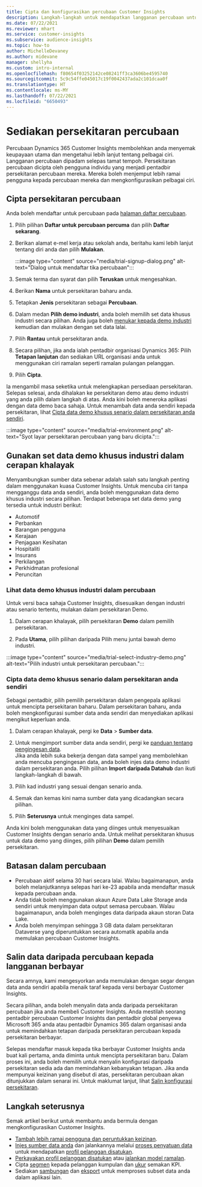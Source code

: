 ```yaml
---
title: Cipta dan konfigurasikan percubaan Customer Insights
description: Langkah-langkah untuk mendapatkan langganan percubaan untuk Dynamics 365 Customer Insights dan mengkonfigurasikannya.
ms.date: 07/22/2021
ms.reviewer: mhart
ms.service: customer-insights
ms.subservice: audience-insights
ms.topic: how-to
author: MichelleDevaney
ms.author: midevane
manager: shellyha
ms.custom: intro-internal
ms.openlocfilehash: f80654f03252142ce08241ff3ca3606be4595740
ms.sourcegitcommit: 5c9c54ffe045017c19f0042437ada2c101dcaa0f
ms.translationtype: HT
ms.contentlocale: ms-MY
ms.lasthandoff: 07/22/2021
ms.locfileid: "6650493"
---
```

# <a name="set-up-a-trial-environment"></a>Sediakan persekitaran percubaan 

Percubaan Dynamics 365 Customer Insights membolehkan anda menyemak keupayaan utama dan mengetahui lebih lanjut tentang pelbagai ciri. Langganan percubaan dipadam selepas tamat tempoh. Persekitaran percubaan dicipta oleh pengguna individu yang menjadi pentadbir persekitaran percubaan mereka. Mereka boleh menjemput lebih ramai pengguna kepada percubaan mereka dan mengkonfigurasikan pelbagai ciri.

## <a name="create-a-trial-environment"></a>Cipta persekitaran percubaan

Anda boleh mendaftar untuk percubaan pada [halaman daftar percubaan](https://dynamics.microsoft.com/get-started/free-trial/?appname=customerinsights). 

1. Pilih pilihan **Daftar untuk percubaan percuma** dan pilih **Daftar sekarang**.

1. Berikan alamat e-mel kerja atau sekolah anda, beritahu kami lebih lanjut tentang diri anda dan pilih **Mulakan**.

   :::image type="content" source="media/trial-signup-dialog.png" alt-text="Dialog untuk mendaftar tika percubaan":::

1. Semak terma dan syarat dan pilih **Teruskan** untuk mengesahkan.

1. Berikan **Nama** untuk persekitaran baharu anda. 

1. Tetapkan **Jenis** persekitaran sebagai **Percubaan**.

1. Dalam medan **Pilih demo industri**, anda boleh memilih set data khusus industri secara pilihan. Anda juga boleh [menukar kepada demo industri](#use-industry-specific-demo-data-sets-in-audience-insights) kemudian dan mulakan dengan set data lalai.

1. Pilih **Rantau** untuk persekitaran anda.

1. Secara pilihan, jika anda ialah pentadbir organisasi Dynamics 365: Pilih **Tetapan lanjutan** dan sediakan URL organisasi anda untuk menggunakan ciri ramalan seperti ramalan pulangan pelanggan. 

1. Pilih **Cipta**. 

Ia mengambil masa seketika untuk melengkapkan persediaan persekitaran. Selepas selesai, anda dihalakan ke persekitaran demo atau demo industri yang anda pilih dalam langkah di atas. Anda kini boleh meneroka aplikasi dengan data demo baca sahaja. Untuk menambah data anda sendiri kepada persekitaran, lihat [Cipta data demo khusus senario dalam persekitaran anda sendiri](#create-scenario-specific-demo-data-in-your-own-environment).

:::image type="content" source="media/trial-environment.png" alt-text="Syot layar persekitaran percubaan yang baru dicipta.":::

## <a name="use-industry-specific-demo-data-sets-in-audience-insights"></a>Gunakan set data demo khusus industri dalam cerapan khalayak

Menyambungkan sumber data sebenar adalah salah satu langkah penting dalam menggunakan kuasa Customer Insights. Untuk mencuba ciri tanpa mengganggu data anda sendiri, anda boleh menggunakan data demo khusus industri secara pilihan. Terdapat beberapa set data demo yang tersedia untuk industri berikut: 

-   Automotif
-   Perbankan
-   Barangan pengguna
-   Kerajaan
-   Penjagaan Kesihatan
-   Hospitaliti
-   Insurans
-   Perkilangan
-   Perkhidmatan profesional
-   Peruncitan

### <a name="see-industry-specific-demo-data-in-trials"></a>Lihat data demo khusus industri dalam percubaan

Untuk versi baca sahaja Customer Insights, disesuaikan dengan industri atau senario tertentu, mulakan dalam persekitaran Demo. 
 
1.  Dalam cerapan khalayak, pilih persekitaran **Demo** dalam pemilih persekitaran.

2.  Pada **Utama**, pilih pilihan daripada Pilih menu juntai bawah demo industri.

:::image type="content" source="media/trial-select-industry-demo.png" alt-text="Pilih industri untuk persekitaran percubaan.":::

### <a name="create-scenario-specific-demo-data-in-your-own-environment"></a>Cipta data demo khusus senario dalam persekitaran anda sendiri

Sebagai pentadbir, pilih pemilih persekitaran dalam pengepala aplikasi untuk mencipta persekitaran baharu. Dalam persekitaran baharu, anda boleh mengkonfigurasi sumber data anda sendiri dan menyediakan aplikasi mengikut keperluan anda. 

1.  Dalam cerapan khalayak, pergi ke **Data** > **Sumber data**.

2.  Untuk mengimport sumber data anda sendiri, pergi ke [panduan tentang pengingesan data](data-sources.md).     
   Jika anda lebih suka bekerja dengan data sampel yang membolehkan anda mencuba pengingesan data, anda boleh injes data demo industri dalam persekitaran anda. Pilih pilihan **Import daripada Datahub** dan ikuti langkah-langkah di bawah.

3.  Pilih kad industri yang sesuai dengan senario anda. 

4.  Semak dan kemas kini nama sumber data yang dicadangkan secara pilihan. 

5.  Pilih **Seterusnya** untuk menginges data sampel. 

Anda kini boleh menggunakan data yang diinges untuk menyesuaikan Customer Insights dengan senario anda. Untuk melihat persekitaran khusus untuk data demo yang diinges, pilih pilihan **Demo <Industry>** dalam pemilih persekitaran.

## <a name="limitations-in-trials"></a>Batasan dalam percubaan

- Percubaan aktif selama 30 hari secara lalai. Walau bagaimanapun, anda boleh melanjutkannya selepas hari ke-23 apabila anda mendaftar masuk kepada percubaan anda.
- Anda tidak boleh menggunakan akaun Azure Data Lake Storage anda sendiri untuk menyimpan data output semasa percubaan. Walau bagaimanapun, anda boleh menginges data daripada akaun storan Data Lake.
- Anda boleh menyimpan sehingga 3 GB data dalam persekitaran Dataverse yang diperuntukkan secara automatik apabila anda memulakan percubaan Customer Insights.

## <a name="copy-data-from-a-trial-to-a-paid-subscription"></a>Salin data daripada percubaan kepada langganan berbayar

Secara amnya, kami mengesyorkan anda memulakan dengan segar dengan data anda sendiri apabila menaik taraf kepada versi berbayar Customer Insights. 

Secara pilihan, anda boleh menyalin data anda daripada persekitaran percubaan jika anda membeli Customer Insights. Anda mestilah seorang pentadbir percubaan Customer Insights dan pentadbir global penyewa Microsoft 365 anda atau pentadbir Dynamics 365 dalam organisasi anda untuk memindahkan tetapan daripada persekitaran percubaan kepada persekitaran berbayar. 

Selepas mendaftar masuk kepada tika berbayar Customer Insights anda buat kali pertama, anda diminta untuk mencipta persekitaran baru. Dalam proses ini, anda boleh memilih untuk menyalin konfigurasi daripada persekitaran sedia ada dan memindahkan kebanyakan tetapan. Jika anda mempunyai keizinan yang disebut di atas, persekitaran percubaan akan ditunjukkan dalam senarai ini. Untuk maklumat lanjut, lihat [Salin konfigurasi persekitaran](manage-environments.md#copy-the-environment-configuration).

## <a name="next-steps"></a>Langkah seterusnya

Semak artikel berikut untuk membantu anda bermula dengan mengkonfigurasikan Customer Insights. 

- [Tambah lebih ramai pengguna dan peruntukkan keizinan](permissions.md).
- [Injes sumber data anda](data-sources.md) dan jalankannya melalui [proses penyatuan data](data-unification.md) untuk mendapatkan [profil pelanggan disatukan](customer-profiles.md).
- [Perkayakan profil pelanggan disatukan](enrichment-hub.md) atau [jalankan model ramalan](predictions-overview.md).
- Cipta [segmen](segments.md) kepada pelanggan kumpulan dan [ukur](measures.md) semakan KPI.
- Sediakan [sambungan](connections.md) dan [eksport](export-destinations.md) untuk memproses subset data anda dalam aplikasi lain.